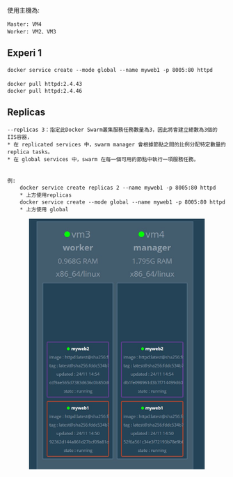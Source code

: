 使用主機為:

    Master: VM4
    Worker: VM2、VM3
    

## Experi 1 

    docker service create --mode global --name myweb1 -p 8005:80 httpd

    docker pull httpd:2.4.43
    docker pull httpd:2.4.46

## Replicas

    --replicas 3：指定此Docker Swarm叢集服務任務數量為3，因此將會建立總數為3個的IIS容器，
    * 在 replicated services 中，swarm manager 會根據節點之間的比例分配特定數量的 replica tasks。
    * 在 global services 中，swarm 在每一個可用的節點中執行一項服務任務。


    例:
        docker service create replicas 2 --name myweb1 -p 8005:80 httpd
        * 上方使用replicas
        docker service create --mode global --name myweb1 -p 8005:80 httpd
        * 上方使用 global
   <div  align="center">  
 <img src="https://raw.githubusercontent.com/TKTim/Docker-/master/Picture/33.jpg" width = "80%" height = "80%" alt="01" align=center />

<div align="left">
